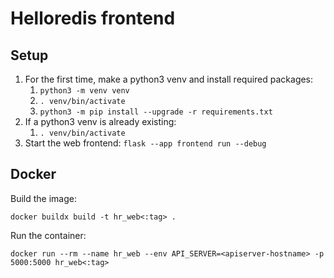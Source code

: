 # Helloredis frontend

## Setup

1. For the first time, make a python3 venv and install required packages:
    1. `python3 -m venv venv`
    2. `. venv/bin/activate`
    3. `python3 -m pip install --upgrade -r requirements.txt`
2. If a python3 venv is already existing:
    1. `. venv/bin/activate`
3. Start the web frontend: `flask --app frontend run --debug`


## Docker

Build the image:

    docker buildx build -t hr_web<:tag> .

Run the container:

    docker run --rm --name hr_web --env API_SERVER=<apiserver-hostname> -p 5000:5000 hr_web<:tag>
